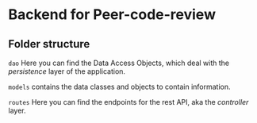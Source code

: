 # Backend for Peer-code-review

## Folder structure

<code>dao</code> Here you can find the Data Access Objects, which deal with the _persistence_ layer of the application.

<code>models</code> contains the data classes and objects to contain information.

<code>routes</code> Here you can find the endpoints for the rest API, aka the  _controller_ layer.
